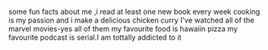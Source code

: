 some fun facts about me ,i read at least one new book every week
cooking is my passion and i make a delicious chicken curry
I've watched all of the marvel movies-yes all of them
my favourite food is hawaiin pizza
my favourite podcast is serial.I am tottally addicted to it
